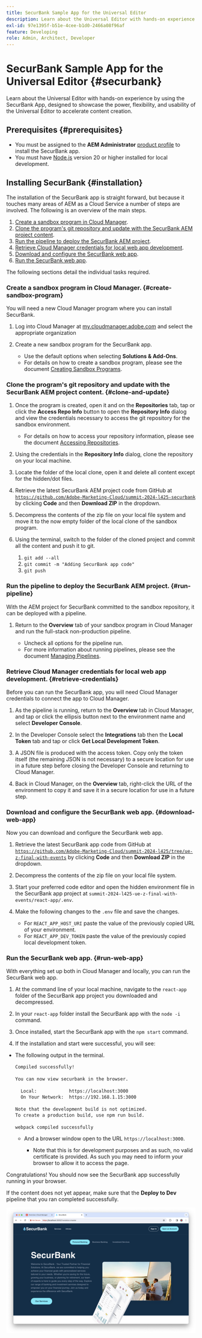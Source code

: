 ```yaml
---
title: SecurBank Sample App for the Universal Editor
description: Learn about the Universal Editor with hands-on experience by using the SecurBank App, designed to showcase the power, flexibility, and usability of the Universal Editor to accelerate content creation.
exl-id: 97e1395f-b51e-4cee-b1d0-2466a08f96af
feature: Developing
role: Admin, Architect, Developer
---
```

# SecurBank Sample App for the Universal Editor {#securbank}

Learn about the Universal Editor with hands-on experience by using the SecurBank App, designed to showcase the power, flexibility, and usability of the Universal Editor to accelerate content creation.

## Prerequisites {#prerequisites}

* You must be assigned to the **AEM Administrator** [product profile](/help/journey-onboarding/assign-profiles-aem.md) to install the SecurBank app.
* You must have [Node.js](https://nodejs.org) version 20 or higher installed for local development.

## Installing SecurBank {#installation}

The installation of the SecurBank app is straight forward, but because it touches many areas of AEM as a Cloud Service a number of steps are involved. The following is an overview of the main steps.

1. [Create a sandbox program in Cloud Manager](#create-sandbox-program).
1. [Clone the program's git repository and update with the SecurBank AEM project content](#clone-and-update).
1. [Run the pipeline to deploy the SecurBank AEM project](#run-pipeline).
1. [Retrieve Cloud Manager credentials for local web app development](#retrieve-credentials).
1. [Download and configure the SecurBank web app](#download-web-app).
1. [Run the SecurBank web app](#run-web-app).

The following sections detail the individual tasks required.

### Create a sandbox program in Cloud Manager. {#create-sandbox-program}

You will need a new Cloud Manager program where you can install SecurBank.

1. Log into Cloud Manager at [my.cloudmanager.adobe.com](https://my.cloudmanager.adobe.com/) and select the appropriate organization

1. Create a new sandbox program for the SecurBank app.

   * Use the default options when selecting **Solutions &amp; Add-Ons**.
   * For details on how to create a sandbox program, please see the document [Creating Sandbox Programs](/help/implementing/cloud-manager/getting-access-to-aem-in-cloud/creating-sandbox-programs.md).

### Clone the program's git repository and update with the SecurBank AEM project content. {#clone-and-update}

1. Once the program is created, open it and on the **Repositories** tab, tap or click the **Access Repo Info** button to open the **Repository Info** dialog and view the credentials necessary to access the git repository for the sandbox environment.

   * For details on how to access your repository information, please see the document [Accessing Repositories](/help/implementing/cloud-manager/managing-code/accessing-repos.md).

1. Using the credentials in the **Repository Info** dialog, clone the repository on your local machine.

1. Locate the folder of the local clone, open it and delete all content except for the hidden/dot files.

1. Retrieve the latest SecurBank AEM project code from GitHub at [`https://github.com/Adobe-Marketing-Cloud/summit-2024-l425-securbank`](https://github.com/Adobe-Marketing-Cloud/summit-2024-l425-securbank) by clicking **Code** and then **Download ZIP** in the dropdown.

1. Decompress the contents of the zip file on your local file system and move it to the now empty folder of the local clone of the sandbox program.

1. Using the terminal, switch to the folder of the cloned project and commit all the content and push it to git.

   1. `git add --all`
   1. `git commit -m "Adding SecurBank app code"`
   1. `git push`

### Run the pipeline to deploy the SecurBank AEM project. {#run-pipeline}

With the AEM project for SecurBank committed to the sandbox repository, it can be deployed with a pipeline.

1. Return to the **Overview** tab of your sandbox program in Cloud Manager and run the full-stack non-production pipeline.

   * Uncheck all options for the pipeline run.
   * For more information about running pipelines, please see the document [Managing Pipelines](/help/implementing/cloud-manager/configuring-pipelines/managing-pipelines.md#running-pipelines).

### Retrieve Cloud Manager credentials for local web app development. {#retrieve-credentials}

Before you can run the SecurBank app, you will need Cloud Manager credentials to connect the app to Cloud Manager.

1. As the pipeline is running, return to the **Overview** tab in Cloud Manager, and tap or click the ellipsis button next to the environment name and select **Developer Console**.

1. In the Developer Console select the **Integrations** tab then the **Local Token** tab and tap or click **Get Local Development Token**.

1. A JSON file is produced with the access token. Copy only the token itself (the remaining JSON is not necessary) to a secure location for use in a future step before closing the Developer Console and returning to Cloud Manager.

1. Back in Cloud Manager, on the **Overview** tab, right-click the URL of the environment to copy it and save it in a secure location for use in a future step.

### Download and configure the SecurBank web app. {#download-web-app}

Now you can download and configure the SecurBank web app.

1. Retrieve the latest SecurBank app code from GitHub at [`https://github.com/Adobe-Marketing-Cloud/summit-2024-l425/tree/ue-z-final-with-events`](https://github.com/Adobe-Marketing-Cloud/summit-2024-l425/tree/ue-z-final-with-events) by clicking **Code** and then **Download ZIP** in the dropdown.

1. Decompress the contents of the zip file on your local file system.

1. Start your preferred code editor and open the hidden environment file in the SecurBank app project at `summit-2024-l425-ue-z-final-with-events/react-app/.env`.

1. Make the following changes to the `.env` file and save the changes.

   * For `REACT_APP_HOST_URI` paste the value of the previously copied URL of your environment.
   * For `REACT_APP_DEV_TOKEN` paste the value of the previously copied local development token.

### Run the SecurBank web app. {#run-web-app}

With everything set up both in Cloud Manager and locally, you can run the SecurBank web app.

1. At the command line of your local machine, navigate to the `react-app` folder of the SecurBank app project you downloaded and decompressed.

1. In your `react-app` folder install the SecurBank app with the `node -i` command.

1. Once installed, start the SecurBank app with the `npm start` command.

1. If the installation and start were successful, you will see:

  * The following output in the terminal.

    ```text
    Compiled successfully!

    You can now view securbank in the browser.

      Local:            https://localhost:3000
      On Your Network:  https://192.168.1.15:3000

    Note that the development build is not optimized.
    To create a production build, use npm run build.

    webpack compiled successfully
    ```

    * And a browser window open to the URL `https://localhost:3000`.

      * Note that this is for development purposes and as such, no valid certificate is provided. As such you may need to inform your browser to allow it to access the page.

Congratulations! You should now see the SecurBank app successfully running in your browser.

If the content does not yet appear, make sure that the **Deploy to Dev** pipeline that you ran completed successfully.

![SecurBank app in the browser](assets/securbank.png)
